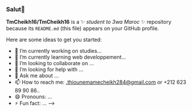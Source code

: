 ### Salut👋

**TmCheikh16/TmCheikh16** is a ✨ _student to 3wa Maroc_ ✨ repository because its `README.md` (this file) appears on your GitHub profile.

Here are some ideas to get you started:

- 🔭 I’m currently working on studies...
- 🌱 I’m currently learning web developpement...
- 👯 I’m looking to collaborate on ...
- 🤔 I’m looking for help with ...
- 💬 Ask me about ...
- 📫 How to reach me: .thiounemamecheikh284@gmail.com or +212 623 89 90 86..
- 😄 Pronouns: ...
- ⚡ Fun fact: ...
-->
